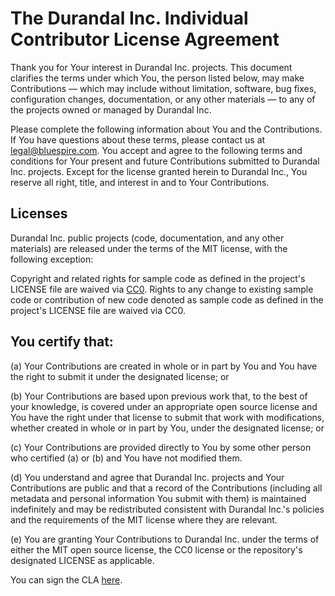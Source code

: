# The Durandal Inc. Individual Contributor License Agreement

Thank you for Your interest in Durandal Inc. projects. This document clarifies the terms under which You, the person listed below, may make Contributions — which may include without limitation, software, bug fixes, configuration changes, documentation, or any other materials — to any of the projects owned or managed by Durandal Inc.

Please complete the following information about You and the Contributions. If You have questions about these terms, please contact us at legal@bluespire.com.
You accept and agree to the following terms and conditions for Your present and future Contributions submitted to Durandal Inc. projects. Except for the license granted herein to Durandal Inc., You reserve all right, title, and interest in and to Your Contributions.

## Licenses

Durandal Inc. public projects (code, documentation, and any other materials) are released under the terms of the MIT license, with the following exception:

Copyright and related rights for sample code as defined in the project's LICENSE file are waived via [CC0](http://en.wikipedia.org/wiki/CC0#Zero_.2F_Public_domain). Rights to any change to existing sample code or contribution of new code denoted as sample code as defined in the project's LICENSE file are waived via CC0.

## You certify that:

(a) Your Contributions are created in whole or in part by You and You have the right to submit it under the designated license; or

(b) Your Contributions are based upon previous work that, to the best of your knowledge, is covered under an appropriate open source license and You have the right under that license to submit that work with modifications, whether created in whole or in part by You, under the designated license; or

(c) Your Contributions are provided directly to You by some other person who certified (a) or (b) and You have not modified them.

(d) You understand and agree that Durandal Inc. projects and Your Contributions are public and that a record of the Contributions (including all metadata and personal information You submit with them) is maintained indefinitely and may be redistributed consistent with Durandal Inc.'s policies and the requirements of the MIT license where they are relevant.

(e) You are granting Your Contributions to Durandal Inc. under the terms of either the MIT open source license, the CC0 license or the repository's designated LICENSE as applicable.

You can sign the CLA [here](http://goo.gl/forms/dI8QDDSyKR).
